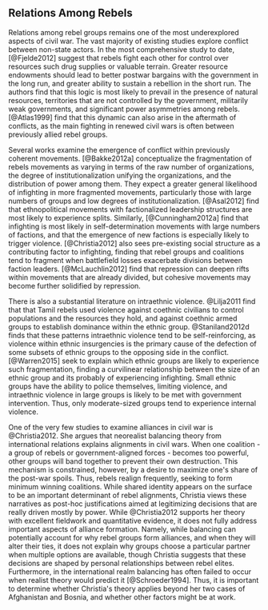 ## Relations Among Rebels

Relations among rebel groups remains one of the most underexplored aspects of civil war. The vast majority of existing studies explore conflict between non-state actors. In the most comprehensive study to date, [@Fjelde2012] suggest that rebels fight each other for control over resources such drug supplies or valuable terrain. Greater resource endowments should lead to better postwar bargains with the government in the long run, and greater ability to sustain a rebellion in the short run. The authors find that this logic is most likely to prevail in the presence of natural resources, territories that are not controlled by the government, militarily weak governments, and significant power asymmetries among rebels. [@Atlas1999] find that this dynamic can also arise in the aftermath of conflicts, as the main fighting in renewed civil wars is often between previously allied rebel groups.

Several works examine the emergence of conflict within previously coherent movements. [@Bakke2012a] conceptualize the fragmentation of rebels movements as varying in terms of the raw number of organizations, the degree of institutionalization unifying the organizations, and the distribution of power among them. They expect a greater general likelihood of infighting in more fragmented movements, particularly those with large numbers of groups and low degrees of institutionalization. [@Asal2012] find that ethnopolitical movements with factionalized leadership structures are most likely to experience splits. Similarly, [@Cunningham2012a] find that infighting is most likely in self-determination movements with large numbers of factions, and that the emergence of new factions is especially likely to trigger violence. [@Christia2012] also sees pre-existing social structure as a contributing factor to infighting, finding that rebel groups and coalitions tend to fragment when battlefield losses exacerbate divisions between faction leaders. [@McLauchlin2012] find that repression can deepen rifts within movements that are already divided, but cohesive movements may become further solidified by repression.

There is also a substantial literature on intraethnic violence. @Lilja2011 find that that Tamil rebels used violence against coethnic civilians to control populations and the resources they hold, and against coethnic armed groups to establish dominance within the ethnic group. @Staniland2012d finds that these patterns intraethnic violence tend to be self-reinforcing, as violence within ethnic insurgencies is the primary cause of the defection of some subsets of ethnic groups to the opposing side in the conflict. [@Warren2015] seek to explain which ethnic groups are likely to experience such fragmentation, finding a curvilinear relationship between the size of an ethnic group and its probably of experiencing infighting. Small ethnic groups have the ability to police themselves, limiting violence, and intraethnic violence in large groups is likely to be met with government intervention. Thus, only moderate-sized groups tend to experience internal violence.

One of the very few studies to examine alliances in civil war is @Christia2012. She argues that neorealist balancing theory from international relations explains alignments in civil wars. When one coalition - a group of rebels or government-aligned forces - becomes too powerful, other groups will band together to prevent their own destruction. This mechanism is constrained, however, by a desire to maximize one's share of the post-war spoils. Thus, rebels realign frequently, seeking to form minimum winning coalitions. While shared identity appears on the surface to be an important determinant of rebel alignments, Christia views these narratives as post-hoc justifications aimed at legitimizing decisions that are really driven mostly by power. While @Christia2012 supports her theory with excellent fieldwork and quantitative evidence, it does not fully address important aspects of alliance formation. Namely, while balancing can potentially account for why rebel groups form alliances, and when they will alter their ties, it does not explain why groups choose a particular partner when multiple options are available, though Christia suggests that these decisions are shaped by personal relationships between rebel elites. Furthermore, in the international realm balancing has often failed to occur when realist theory would predict it [@Schroeder1994]. Thus, it is important to determine whether Christia's theory applies beyond her two cases of Afghanistan and Bosnia, and whether other factors might be at work.
